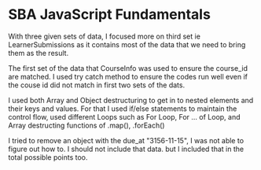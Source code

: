 # SBA JavaScript Fundamentals
With three given sets of data, I focused more on third set ie LearnerSubmissions as it contains most of the data that we need to bring them as the result. 

The first set of the data that CourseInfo was used to ensure the course_id are matched. I used try catch method to ensure the codes run well even if the couse id did not match in first two sets of the dats.

I used both Array and Object destructuring to get in to nested elements and their keys and values. For that I used if/else statements to maintain the control flow, used different Loops such as For Loop, For ... of Loop, and Array destructing functions of .map(), .forEach()


I tried to remove an object with the due_at "3156-11-15", I was not able to figure out how to. I should not include that data. but I included that in the total possible points too.


